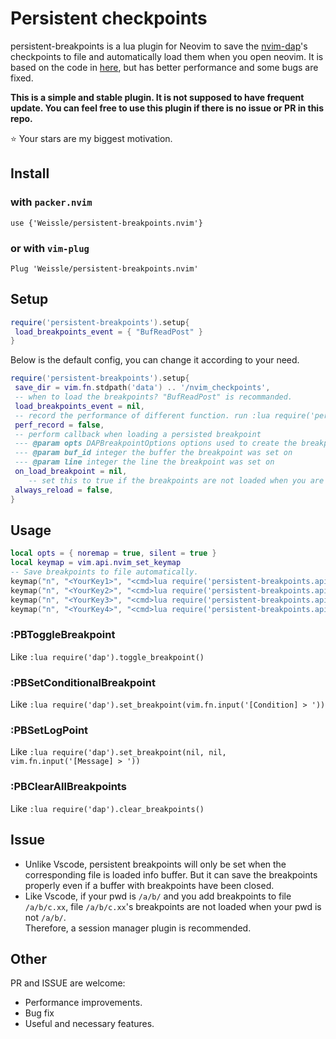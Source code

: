 # Persistent checkpoints

persistent-breakpoints is a lua plugin for Neovim to save the [nvim-dap](https://github.com/mfussenegger/nvim-dap)'s checkpoints to file and automatically load them when you open neovim. It is based on the code in [here](https://github.com/mfussenegger/nvim-dap/issues/198), but has better performance and some bugs are fixed.

**This is a simple and stable plugin. It is not supposed to have frequent update. You can feel free to use this plugin if there is no issue or PR in this repo.**

:star: Your stars are my biggest motivation.

## Install

### with `packer.nvim`

`use {'Weissle/persistent-breakpoints.nvim'}`

### or with `vim-plug`

`Plug 'Weissle/persistent-breakpoints.nvim'`

## Setup

```lua
require('persistent-breakpoints').setup{
 load_breakpoints_event = { "BufReadPost" }
}
```

Below is the default config, you can change it according to your need.

```lua
require('persistent-breakpoints').setup{
 save_dir = vim.fn.stdpath('data') .. '/nvim_checkpoints',
 -- when to load the breakpoints? "BufReadPost" is recommanded.
 load_breakpoints_event = nil,
 -- record the performance of different function. run :lua require('persistent-breakpoints.api').print_perf_data() to see the result.
 perf_record = false,
 -- perform callback when loading a persisted breakpoint
 --- @param opts DAPBreakpointOptions options used to create the breakpoint ({condition, logMessage, hitCondition})
 --- @param buf_id integer the buffer the breakpoint was set on
 --- @param line integer the line the breakpoint was set on
 on_load_breakpoint = nil,
    -- set this to true if the breakpoints are not loaded when you are using a session-like plugin.
 always_reload = false,
}
```

## Usage

```lua
local opts = { noremap = true, silent = true }
local keymap = vim.api.nvim_set_keymap
-- Save breakpoints to file automatically.
keymap("n", "<YourKey1>", "<cmd>lua require('persistent-breakpoints.api').toggle_breakpoint()<cr>", opts)
keymap("n", "<YourKey2>", "<cmd>lua require('persistent-breakpoints.api').set_conditional_breakpoint()<cr>", opts)
keymap("n", "<YourKey3>", "<cmd>lua require('persistent-breakpoints.api').clear_all_breakpoints()<cr>", opts)
keymap("n", "<YourKey4>", "<cmd>lua require('persistent-breakpoints.api').set_log_point()<cr>", opts)
```

### **:PBToggleBreakpoint**

Like `:lua require('dap').toggle_breakpoint()`

### **:PBSetConditionalBreakpoint**

Like `:lua require('dap').set_breakpoint(vim.fn.input('[Condition] > '))`

### **:PBSetLogPoint**

Like `:lua require('dap').set_breakpoint(nil, nil, vim.fn.input('[Message] > '))`

### **:PBClearAllBreakpoints**

Like `:lua require('dap').clear_breakpoints()`

## Issue

- Unlike Vscode, persistent breakpoints will only be set when the corresponding file is loaded info buffer. But it can save the breakpoints properly even if a buffer with breakpoints have been closed.
- Like Vscode, if your pwd is `/a/b/` and you add breakpoints to file `/a/b/c.xx`, file `/a/b/c.xx`'s breakpoints are not loaded when your pwd is not `/a/b/`.  
  Therefore, a session manager plugin is recommended.

## Other

PR and ISSUE are welcome:

- Performance improvements.
- Bug fix
- Useful and necessary features.
